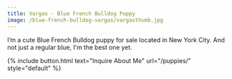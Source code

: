 ```yaml
---
title: Vargas - Blue French Bulldog Puppy
image: /blue-french-bulldog-vargas/vargasthumb.jpg
---
```


I’m a cute Blue French Bulldog puppy for sale located in New York City. And not just a regular blue, I'm the best one yet.

{% include button.html text="Inquire About Me" url="/puppies/" style="default" %}
